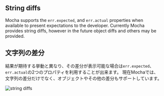 <h2 id="string-diffs">String diffs</h2>

  Mocha supports the `err.expected`, and `err.actual` properties
  when available to present expectations to the developer. Currently
  Mocha provides string diffs, however in the future object diffs and
  others may be provided.

<h2 id="string-diffs">文字列の差分</h2>

  結果が期待する挙動と異なり、その差分が表示可能な場合は`err.expected`、`err.actual`の2つのプロパティを利用することが出来ます。
  現在Mochaでは、文字列の差分だけでなく、オブジェクトやその他の差分もサポートしています。

  ![string diffs](http://f.cl.ly/items/3L0T1A0h2N1J3G021i0F/Screen%20Shot%202012-03-01%20at%202.31.31%20PM.png)